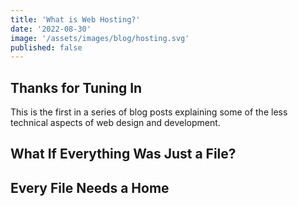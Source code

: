 ```yaml
---
title: 'What is Web Hosting?'
date: '2022-08-30'
image: '/assets/images/blog/hosting.svg'
published: false
---
```


## Thanks for Tuning In

This is the first in a series of blog posts explaining some of the less technical aspects of web design and development. 

## What If Everything Was Just a File?

## Every File Needs a Home
